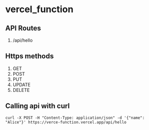 # vercel_function

## API Routes
1. /api/hello

## Https methods
1. GET
2. POST
3. PUT
4. UPDATE
5. DELETE

## Calling api with curl
```curl -X POST -H "Content-Type: application/json" -d '{"name": "Alice"}' https://verce-function.vercel.app/api/hello```
